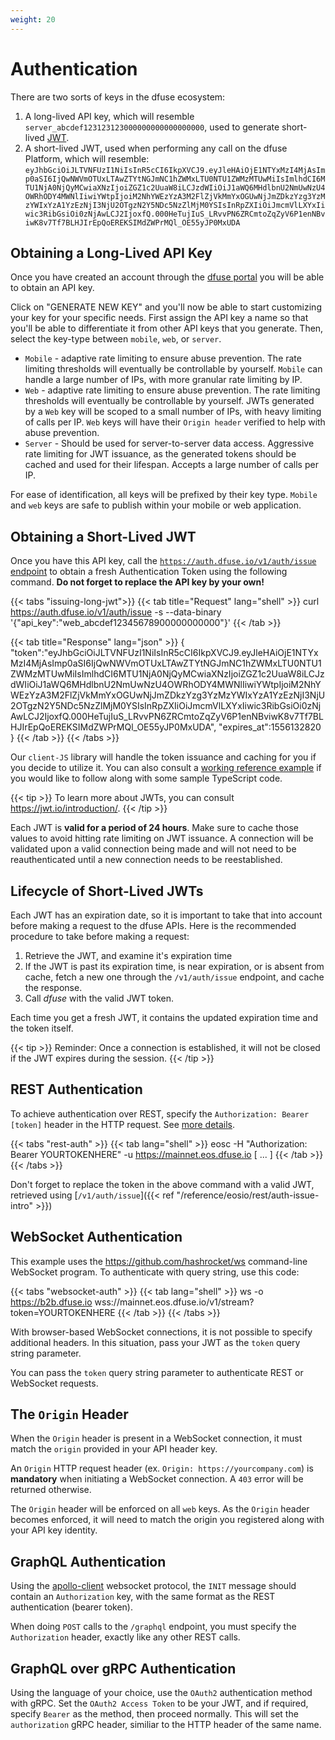 ```yaml
---
weight: 20
---
```


# Authentication

There are two sorts of keys in the dfuse ecosystem:

1. A long-lived API key, which will resemble `server_abcdef123123123000000000000000000`, used to generate short-lived <a href="https://jwt.io/" title="JSON Web Tokens">JWT</a>.
2. A short-lived JWT, used when performing any call on the dfuse Platform, which will resemble: `eyJhbGciOiJLTVNFUzI1NiIsInR5cCI6IkpXVCJ9.eyJleHAiOjE1NTYxMzI4MjAsImp0aSI6IjQwNWVmOTUxLTAwZTYtNGJmNC1hZWMxLTU0NTU1ZWMzMTUwMiIsImlhdCI6MTU1NjA0NjQyMCwiaXNzIjoiZGZ1c2UuaW8iLCJzdWIiOiJ1aWQ6MHdlbnU2NmUwNzU4OWRhODY4MWNlIiwiYWtpIjoiM2NhYWEzYzA3M2FlZjVkMmYxOGUwNjJmZDkzYzg3YzMzYWIxYzA1YzEzNjI3NjU2OTgzN2Y5NDc5NzZlMjM0YSIsInRpZXIiOiJmcmVlLXYxIiwic3RibGsiOi0zNjAwLCJ2IjoxfQ.000HeTujIuS_LRvvPN6ZRCmtoZqZyV6P1enNBviwK8v7Tf7BLHJIrEpQoEREKSIMdZWPrMQl_OE55yJP0MxUDA`

## Obtaining a Long-Lived API Key

Once you have created an account through the <a href="https://app.dfuse.io" title="dfuse API Portal">dfuse portal</a> you will be able to obtain an API key.

Click on "GENERATE NEW KEY" and you'll now be able to start customizing your key for your specific needs.
First assign the API key a name so that you'll be able to differentiate it from other API keys that you generate.
Then, select the key-type between `mobile`, `web`, or `server`.
  * `Mobile` - adaptive rate limiting to ensure abuse prevention. The rate limiting thresholds will eventually be controllable by yourself. `Mobile` can handle a large number of IPs, with more granular rate limiting by IP.
  * `Web` - adaptive rate limiting to ensure abuse prevention. The rate limiting thresholds will eventually be controllable by yourself. JWTs generated by a `Web` key will be scoped to a small number of IPs, with heavy limiting of calls per IP. `Web` keys will have their `Origin header` verified to help with abuse prevention.
  * `Server` - Should be used for server-to-server data access. Aggressive rate limiting for JWT issuance, as the generated tokens should be cached and used for their lifespan. Accepts a large number of calls per IP.

For ease of identification, all keys will be prefixed by their key type. `Mobile` and `web` keys are safe to publish within your mobile or web application.

## Obtaining a Short-Lived JWT

Once you have this API key, call the [`https://auth.dfuse.io/v1/auth/issue` endpoint](#post-v1-auth-issue) to obtain a fresh Authentication Token using the following command. **Do not forget to replace the API key by your own!**

{{< tabs "issuing-long-jwt">}}
{{< tab title="Request" lang="shell" >}}
curl https://auth.dfuse.io/v1/auth/issue -s --data-binary '{"api_key":"web_abcdef12345678900000000000"}'
{{< /tab >}}

{{< tab title="Response" lang="json" >}}
{
  "token":"eyJhbGciOiJLTVNFUzI1NiIsInR5cCI6IkpXVCJ9.eyJleHAiOjE1NTYxMzI4MjAsImp0aSI6IjQwNWVmOTUxLTAwZTYtNGJmNC1hZWMxLTU0NTU1ZWMzMTUwMiIsImlhdCI6MTU1NjA0NjQyMCwiaXNzIjoiZGZ1c2UuaW8iLCJzdWIiOiJ1aWQ6MHdlbnU2NmUwNzU4OWRhODY4MWNlIiwiYWtpIjoiM2NhYWEzYzA3M2FlZjVkMmYxOGUwNjJmZDkzYzg3YzMzYWIxYzA1YzEzNjI3NjU2OTgzN2Y5NDc5NzZlMjM0YSIsInRpZXIiOiJmcmVlLXYxIiwic3RibGsiOi0zNjAwLCJ2IjoxfQ.000HeTujIuS_LRvvPN6ZRCmtoZqZyV6P1enNBviwK8v7Tf7BLHJIrEpQoEREKSIMdZWPrMQl_OE55yJP0MxUDA",
  "expires_at":1556132820
}
{{< /tab >}}
{{< /tabs >}}

Our `client-JS` library will handle the token issuance and caching for you if you decide to utilize it. You can also consult a <a href="https://github.com/dfuse-io/client-js/blob/master/examples/reference/auth-issue.ts" title="JWT Issuance Example">working reference example</a> if you would like to follow along with some sample TypeScript code.

{{< tip >}}
To learn more about JWTs, you can consult <https://jwt.io/introduction/>.
{{< /tip >}}

Each JWT is **valid for a period of 24 hours**. Make sure to cache those values to avoid hitting rate limiting on JWT issuance. A connection will be validated upon a valid connection being made and will not need to be reauthenticated until a new connection needs to be reestablished.

## Lifecycle of Short-Lived JWTs

Each JWT has an expiration date, so it is important to take that into account before making a request to the dfuse APIs. Here is the recommended procedure to take before making a request:

1. Retrieve the JWT, and examine it's expiration time
1. If the JWT is past its expiration time, is near expiration, or is absent from cache, fetch a new one through the `/v1/auth/issue` endpoint, and cache the response.
1. Call _dfuse_ with the valid JWT token.

Each time you get a fresh JWT, it contains the updated expiration time and the token itself.

{{< tip >}}
Reminder: Once a connection is established, it will not be closed if the JWT expires during the session.
{{< /tip >}}

## REST Authentication

To achieve authentication over REST, specify the `Authorization: Bearer [token]` header in the HTTP request. See [more details](https://developer.mozilla.org/en-US/docs/Web/HTTP/Headers/Authorization).

{{< tabs "rest-auth" >}}
{{< tab lang="shell" >}}
eosc -H "Authorization: Bearer YOURTOKENHERE" -u https://mainnet.eos.dfuse.io [ ... ]
{{< /tab >}}
{{< /tabs >}}

Don't forget to replace the token in the above command with a valid JWT, retrieved using [`/v1/auth/issue`]({{< ref "/reference/eosio/rest/auth-issue-intro" >}})

## WebSocket Authentication

This example uses the <https://github.com/hashrocket/ws> command-line WebSocket program. To authenticate with query string, use this code:

{{< tabs "websocket-auth" >}}
{{< tab lang="shell" >}}
ws -o https://b2b.dfuse.io wss://mainnet.eos.dfuse.io/v1/stream?token=YOURTOKENHERE
{{< /tab >}}
{{< /tabs >}}

With browser-based WebSocket connections, it is not possible to specify additional headers. In this situation, pass your JWT as the `token` query string parameter.

You can pass the `token` query string parameter to authenticate REST or WebSocket requests.

## The `Origin` Header

When the `Origin` header is present in a WebSocket connection, it must match the `origin` provided in your API header key.

An `Origin` HTTP request header (ex. `Origin: https://yourcompany.com`) is **mandatory** when initiating a WebSocket connection. A `403` error will be returned otherwise.

The `Origin` header will be enforced on all `web` keys. As the `Origin` header becomes enforced, it will need to match the origin you registered along with your API key identity.

## GraphQL Authentication

Using the [apollo-client](https://www.apollographql.com/docs/react/) websocket protocol, the `INIT` message should contain an `Authorization` key, with the same format as the REST authentication (bearer token).

When doing `POST` calls to the `/graphql` endpoint, you must specify the `Authorization` header, exactly like any other REST calls.

## GraphQL over gRPC Authentication

Using the language of your choice, use the `OAuth2` authentication method with gRPC. Set the `OAuth2 Access Token` to be your JWT, and if required, specify `Bearer` as the method, then proceed normally. This will set the `authorization` gRPC header, similiar to the HTTP header of the same name.
